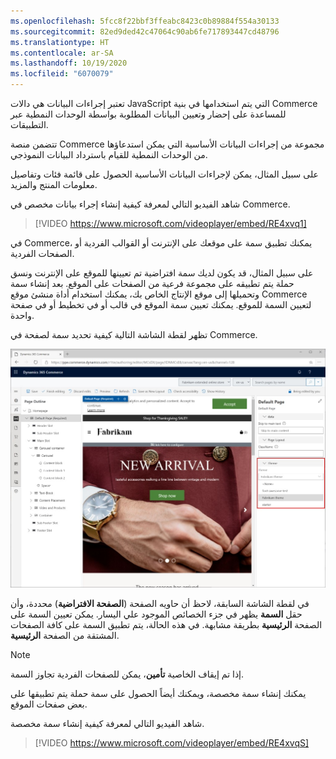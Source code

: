 ```yaml
---
ms.openlocfilehash: 5fcc8f22bbf3ffeabc8423c0b89884f554a30133
ms.sourcegitcommit: 82ed9ded42c47064c90ab6fe717893447cd48796
ms.translationtype: HT
ms.contentlocale: ar-SA
ms.lasthandoff: 10/19/2020
ms.locfileid: "6070079"
---
```

تعتبر إجراءات البيانات هي دالات JavaScript التي يتم استخدامها في بنية Commerce للمساعدة على إحضار وتعيين البيانات المطلوبة بواسطة الوحدات النمطية عبر التطبيقات. 

تتضمن منصة Commerce مجموعة من إجراءات البيانات الأساسية التي يمكن استدعاؤها من الوحدات النمطية للقيام باسترداد البيانات النموذجي. 

على سبيل المثال، يمكن لإجراءات البيانات الأساسية الحصول على قائمة فئات وتفاصيل معلومات المنتج والمزيد.

شاهد الفيديو التالي لمعرفة كيفية إنشاء إجراء بيانات مخصص في Commerce.  

 > [!VIDEO https://www.microsoft.com/videoplayer/embed/RE4xvq1]


في Commerce، يمكنك تطبيق سمة على موقعك على الإنترنت أو القوالب الفردية أو الصفحات الفردية. 

على سبيل المثال، قد يكون لديك سمة افتراضية تم تعيينها للموقع على الإنترنت ونسق حملة يتم تطبيقه على مجموعة فرعية من الصفحات على الموقع. بعد إنشاء سمة وتحميلها إلى موقع الإنتاج الخاص بك، يمكنك استخدام أداة منشئ موقع Commerce لتعيين السمة للموقع. يمكنك تعيين سمة الموقع في قالب أو في تخطيط أو في صفحة واحدة.

تظهر لقطة الشاشة التالية كيفية تحديد سمة لصفحة في Commerce. 
 
![لقطة شاشة للصفحة الافتراضية مع تحديد السمة](../media/theme-5-ssm.jpg)

 
في لقطة الشاشة السابقة، لاحظ أن حاويه الصفحة (**الصفحة الافتراضية**) محددة، وأن حقل **السمة** يظهر في جزء الخصائص الموجود علي اليسار. يمكن تعيين السمة على الصفحة **الرئيسية** بطريقة مشابهة. في هذه الحالة، يتم تطبيق السمة على كافة الصفحات المشتقة من الصفحة **الرئيسية**. 

> [!NOTE]
> إذا تم إيقاف الخاصية **تأمين**، يمكن للصفحات الفردية تجاوز السمة. 

يمكنك إنشاء سمة مخصصة، ويمكنك أيضاً الحصول على سمة حملة يتم تطبيقها على بعض صفحات الموقع. 

شاهد الفيديو التالي لمعرفة كيفية إنشاء سمة مخصصة. 

 > [!VIDEO https://www.microsoft.com/videoplayer/embed/RE4xvqS]



